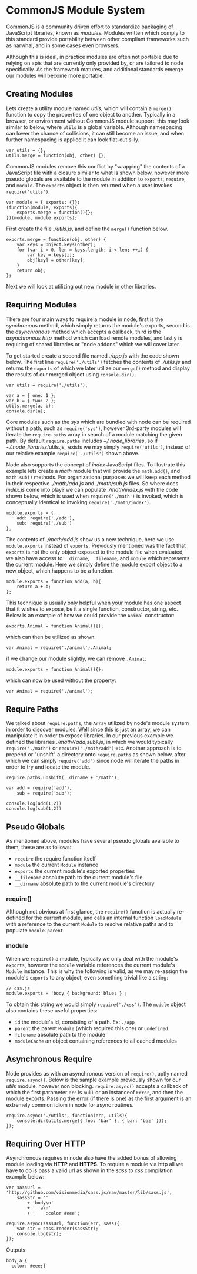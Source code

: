 
# CommonJS Module System

[CommonJS](http://commonjs.org) is a community driven effort to standardize packaging of JavaScript libraries, known as _modules_. Modules written which comply to this standard provide portability between other compliant frameworks such as narwhal, and in some cases even browsers. 

Although this is ideal, in practice modules are often not portable due to relying on apis that are currently only provided by, or are tailored to node specifically. As the framework matures, and additional standards emerge our modules will become more portable.  

## Creating Modules

Lets create a utility module named _utils_, which will contain a `merge()` function to copy the properties of one object to another. Typically in a browser, or environment without CommonJS module support, this may look similar to below, where `utils` is a global variable. Although namespacing can lower the chance of collisions, it can still become an issue, and when further namespacing is applied it can look flat-out silly.

    var utils = {};
	utils.merge = function(obj, other) {};

CommonJS modules remove this conflict by "wrapping" the contents of a JavaScript file with a closure similar to what is shown below, however more pseudo globals are available to the module in addition to `exports`, `require`, and `module`. The `exports` object is then returned when a user invokes `require('utils')`.

    var module = { exports: {}};
	(function(module, exports){
	    exports.merge = function(){};
	})(module, module.exports);

First create the file _./utils.js_, and define the `merge()` function below.

	exports.merge = function(obj, other) {
	    var keys = Object.keys(other);
	    for (var i = 0, len = keys.length; i < len; ++i) {
	        var key = keys[i];
	        obj[key] = other[key];
	    }
	    return obj;
	};

Next we will look at utilizing out new module in other libraries.

## Requiring Modules

There are four main ways to require a module in node, first is the _synchronous_ method, which simply returns the module's exports, second is the _asynchronous_ method which accepts a callback, third is the _asynchronous http_ method which can load remote modules, and lastly is requiring of shared libraries or "node addons" which we will cover later.

To get started create a second file named _./app.js_ with the code shown below. The first line `require('./utils')` fetches the contents of _./utils.js_ and returns the `exports` of which we later utilize our `merge()` method and display the results of our merged object using `console.dir()`.

	var utils = require('./utils');

	var a = { one: 1 };
	var b = { two: 2 };
	utils.merge(a, b);
	console.dir(a);

Core modules such as the _sys_ which are bundled with node can be required without a path, such as `require('sys')`, however 3rd-party modules will iterate the `require.paths` array in search of a module matching the given path. By default `require.paths` includes _~/.node_libraries_, so if _~/.node_libraries_/utils.js_ exists we may simply `require('utils')`, instead of our relative example `require('./utils')` shown above.

Node also supports the concept of _index_ JavaScript files. To illustrate this example lets create a _math_ module that will provide the `math.add()`, and `math.sub()` methods. For organizational purposes we will keep each method in their respective _./math/add.js_ and _./math/sub.js_ files. So where does _index.js_ come into play? we can populate _./math/index.js_ with the code shown below, which is used when `require('./math')` is invoked, which is conceptually identical to invoking `require('./math/index')`.

	module.exports = {
	    add: require('./add'),
	    sub: require('./sub')
	};
	
The contents of _./math/add.js_ show us a new technique, here we use `module.exports` instead of `exports`. Previously mentioned was the fact that `exports` is not the only object exposed to the module file when evaluated, we also have access to `__dirname`, `__filename`, and `module` which represents the current module. Here we simply define the module export object to a new object, which happens to be a function. 

	module.exports = function add(a, b){
	    return a + b;
	};

This technique is usually only helpful when your module has one aspect that it wishes to expose, be it a single function, constructor, string, etc. Below is an example of how we could provide the `Animal` constructor:

    exports.Animal = function Animal(){};

which can then be utilized as shown:

    var Animal = require('./animal').Animal;

if we change our module slightly, we can remove `.Animal`:

    module.exports = function Animal(){};

which can now be used without the property:

    var Animal = require('./animal');

## Require Paths

We talked about `require.paths`, the `Array` utilized by node's module system in order to discover modules. Well since this is just an array, we can manipulate it in order to expose libraries. In our previous example we defined the libraries _./math/{add,sub}.js_, in which we would typically `require('./math')` or `require('./math/add')` etc. Another approach is to prepend or "unshift" a directory onto `require.paths` as shown below, after which we can simply `require('add')` since node will iterate the paths in order to try and locate the module.

	require.paths.unshift(__dirname + '/math');

	var add = require('add'),
	    sub = require('sub');

	console.log(add(1,2))
	console.log(sub(1,2))

## Pseudo Globals

As mentioned above, modules have several pseudo globals available to them, these are as follows:

  - `require` the require function itself 
  - `module` the current `Module` instance
  - `exports` the current module's exported properties
  - `__filename` absolute path to the current module's file
  - `__dirname` absolute path to the current module's directory

### require()

Although not obvious at first glance, the `require()` function is actually
re-defined for the current module, and calls an internal function `loadModule` with a reference to the current `Module` to resolve relative paths and to populate `module.parent`.

### module

When we `require()` a module, typically we only deal with the module's `exports`, however the `module` variable references the current module's `Module` instance. This is why the following is valid, as we may re-assign the module's `exports` to any object, even something trivial like a string:

    // css.js
    module.exports = 'body { background: blue; }';

To obtain this string we would simply `require('./css')`. The `module` object also contains these useful properties:

  - `id` the module's id, consisting of a path. Ex: `./app`
  - `parent` the parent `Module` (which required this one) or `undefined`
  - `filename` absolute path to the module
  - `moduleCache` an object containing references to all cached modules

## Asynchronous Require

Node provides us with an asynchronous version of `require()`, aptly named `require.async()`. Below is the sample example previously shown for our _utils_ module, however non blocking. `require.async()` accepts a callback of which the first parameter `err` is `null` or an instanceof `Error`, and then the module exports. Passing the error (if there is one) as the first argument is an extremely common idiom in node for async routines.
    
    require.async('./utils', function(err, utils){
        console.dir(utils.merge({ foo: 'bar' }, { bar: 'baz' }));
    });

## Requiring Over HTTP

Asynchronous requires in node also have the added bonus of allowing module loading via **HTTP** and **HTTPS**.
To require a module via http all we have to do is pass a valid url as shown in the _sass_ to _css_ compilation example below: 

    
	var sassUrl = 'http://github.com/visionmedia/sass.js/raw/master/lib/sass.js',
	    sassStr = ''
	        + 'body\n'
	        + '  a\n'
	        + '    :color #eee';

	require.async(sassUrl, function(err, sass){
	    var str = sass.render(sassStr);
	    console.log(str);
	});

Outputs:

    body a {
	  color: #eee;}
